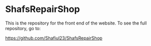 # ShafsRepairShop

This is the repository for the front end of the website. To see the full repository, go to:

https://github.com/Shafiul23/ShafsRepairShop

